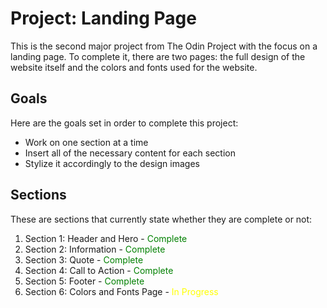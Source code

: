 # Project: Landing Page

This is the second major project from The Odin Project with the focus on a landing page. To complete it, there are two pages: the full design of the website itself and the colors and fonts used for the website.  

## Goals

Here are the goals set in order to complete this project:
* Work on one section at a time
* Insert all of the necessary content for each section
* Stylize it accordingly to the design images

## Sections

These are sections that currently state whether they are complete or not:
1. Section 1: Header and Hero - <span style="color:green">Complete</span>
2. Section 2: Information - <span style="color:green">Complete</span>
3. Section 3: Quote - <span style="color:green">Complete</span>
4. Section 4: Call to Action - <span style="color:green">Complete</span>
5. Section 5: Footer - <span style="color:green">Complete</span>
6. Section 6: Colors and Fonts Page - <span style="color:yellow">In Progress</span>